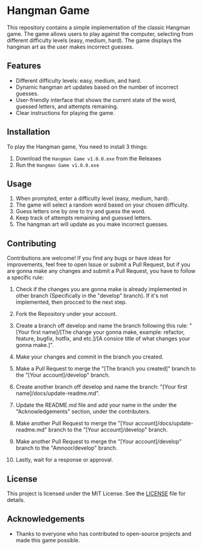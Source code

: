 # **Hangman Game**

This repository contains a simple implementation of the classic Hangman game. The game allows users to play against the computer, selecting from different difficulty levels (easy, medium, hard). The game displays the hangman art as the user makes incorrect guesses.



## **Features**

- Different difficulty levels: easy, medium, and hard.
- Dynamic hangman art updates based on the number of incorrect guesses.
- User-friendly interface that shows the current state of the word, guessed letters, and attempts remaining.
- Clear instructions for playing the game.



## **Installation**

To play the Hangman game, You need to install 3 things:

1. Download the `Hangman Game v1.0.0.exe` from the Releases
2. Run the `Hangman Game v1.0.0.exe`



## **Usage**

1. When prompted, enter a difficulty level (easy, medium, hard).
2. The game will select a random word based on your chosen difficulty.
3. Guess letters one by one to try and guess the word.
4. Keep track of attempts remaining and guessed letters.
5. The hangman art will update as you make incorrect guesses.



## **Contributing**

Contributions are welcome! If you find any bugs or have ideas for improvements, feel free to open Issue or submit a Pull Request, but if you are gonna make any changes and submit a Pull Request, you have to follow a specific rule:

1. Check if the changes you are gonna make is already implemented in other branch (Specifically in the "develop" branch). If it's not implemented, then procced to the next step.

2. Fork the Repository under your account.

3. Create a branch off develop and name the branch following this rule: "[Your first name]/[The change your gonna make, example: refactor, feature, bugfix, hotfix, and etc.]/[A consice title of what changes your gonna make.]".

4. Make your changes and commit in the branch you created.

5. Make a Pull Request to merge the "[The branch you created]" branch to the "[Your account]/develop" branch.

6. Create another branch off develop and name the branch: "[Your first name]/docs/update-readme.md".

7. Update the README.md file and add your name in the under the "Acknowledgements" section, under the contributers.

8. Make another Pull Request to merge the "[Your account]/docs/update-readme.md" branch to the "[Your account]/develop" branch.

9. Make another Pull Request to merge the "[Your account]/develop" branch to the "Amnoor/develop" branch.

10. Lastly, wait for a response or approval.



## **License**

This project is licensed under the MIT License. See the [LICENSE](LICENSE) file for details.



## **Acknowledgements**

- Thanks to everyone who has contributed to open-source projects and made this game possible.
  
  ```Contributers
  ```
